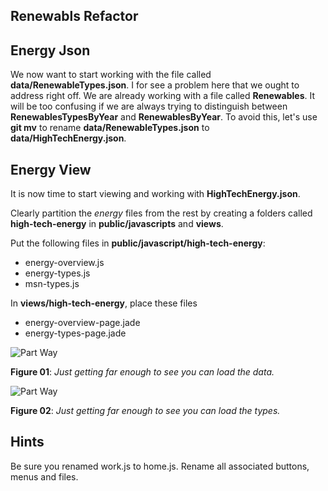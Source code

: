 ## Renewabls Refactor

## Energy Json

We now want to start working with the file called **data/RenewableTypes.json**. I for see a problem here that we ought to address right off. We are already working with a file called **Renewables**. It will be too confusing if we are always trying to distinguish between **RenewablesTypesByYear** and **RenewablesByYear**. To avoid this, let's use **git mv** to rename  **data/RenewableTypes.json** to **data/HighTechEnergy.json**.

## Energy View

It is now time to start viewing and working with **HighTechEnergy.json**.

Clearly partition the _energy_ files from the rest by creating a folders called **high-tech-energy** in **public/javascripts** and **views**.

Put the following files in **public/javascript/high-tech-energy**:

- energy-overview.js  
- energy-types.js  
- msn-types.js

In **views/high-tech-energy**, place these files

- energy-overview-page.jade
- energy-types-page.jade



![Part Way](https://s3.amazonaws.com/bucket01.elvenware.com/images/prog272-midterm-2016-02.png)

**Figure 01**: _Just getting far enough to see you can load the data._

![Part Way](https://s3.amazonaws.com/bucket01.elvenware.com/images/prog272-midterm-2016-01.png)

**Figure 02**: _Just getting far enough to see you can load the types._


## Hints

Be sure you renamed work.js to home.js. Rename all associated buttons, menus and files.
